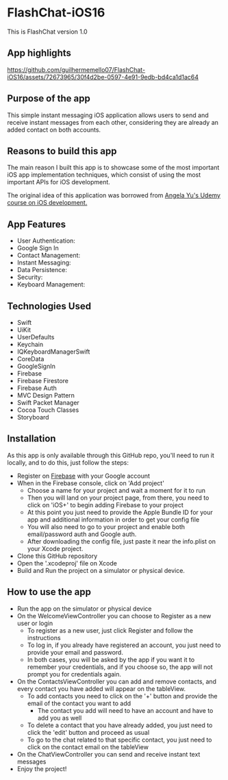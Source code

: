 # FlashChat-iOS16
This is FlashChat version 1.0

## App highlights


https://github.com/guilhermemello07/FlashChat-iOS16/assets/72673965/30f4d2be-0597-4e91-9edb-bd4ca1d1ac64




## Purpose of the app
This simple instant messaging iOS application allows users to send and receive instant messages from each other, considering they are already an added contact on both accounts.

## Reasons to build this app
The main reason I built this app is to showcase some of the most important iOS app implementation techniques, which consist of using the most important APIs for iOS development.

The original idea of this application was borrowed from [Angela Yu's Udemy course on iOS development.](https://www.udemy.com/course/ios-13-app-development-bootcamp/)

## App Features
- User Authentication:
- Google Sign In 
- Contact Management:
- Instant Messaging:
- Data Persistence:
- Security:
- Keyboard Management:

## Technologies Used
- Swift
- UiKit
- UserDefaults
- Keychain
- IQKeyboardManagerSwift
- CoreData
- GoogleSignIn
- Firebase
- Firebase Firestore
- Firebase Auth
- MVC Design Pattern
- Swift Packet Manager
- Cocoa Touch Classes
- Storyboard

## Installation 
As this app is only available through this GitHub repo, you'll need to run it locally, and to do this, just follow the steps:

- Register on [Firebase](https://firebase.google.com/) with your Google account
- When in the Firebase console, click on 'Add project'
    - Choose a name for your project and wait a moment for it to run
    - Then you will land on your project page, from there, you need to click on 'iOS+' to begin adding Firebase to your project
    - At this point you just need to provide the Apple Bundle ID for your app and additional information in order to get your config file
    - You will also need to go to your project and enable both email/password auth and Google auth.
    - After downloading the config file, just paste it near the info.plist on your Xcode project.
- Clone this GitHub repository
- Open the '.xcodeproj' file on Xcode
- Build and Run the project on a simulator or physical device.

## How to use the app
- Run the app on the simulator or physical device
- On the WelcomeViewController you can choose to Register as a new user or login
    - To register as a new user, just click Register and follow the instructions
    - To log in, if you already have registered an account, you just need to provide your email and password.
    - In both cases, you will be asked by the app if you want it to remember your credentials, and if you choose so, the app will not prompt you for credentials again.
- On the ContactsViewController you can add and remove contacts, and every contact you have added will appear on the tableView.
    - To add contacts you need to click on the '+' button and provide the email of the contact you want to add
      - The contact you add will need to have an account and have to add you as well
    - To delete a contact that you have already added, you just need to click the 'edit' button and proceed as usual
    - To go to the chat related to that specific contact, you just need to click on the contact email on the tableView
- On the ChatViewController you can send and receive instant text messages
- Enjoy the project!



